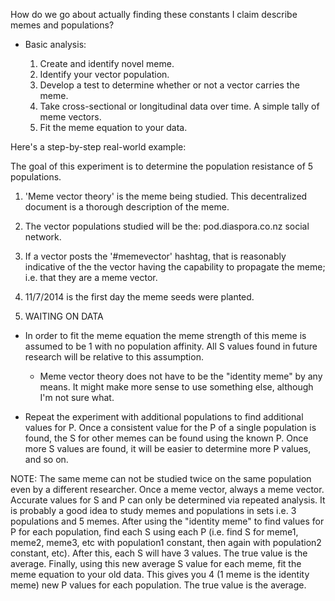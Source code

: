 How do we go about actually finding these constants I claim describe memes and populations?

- Basic analysis:

  1. Create and identify novel meme.
  2. Identify your vector population.
  3. Develop a test to determine whether or not a vector carries the meme.
  4. Take cross-sectional or longitudinal data over time. A simple tally of meme vectors.
  5. Fit the meme equation to your data.

Here's a step-by-step real-world example:

The goal of this experiment is to determine the population resistance of 5 populations.
1. 'Meme vector theory' is the meme being studied. This decentralized document is a thorough description of the meme.

2. The vector populations studied will be the: pod.diaspora.co.nz social network.

3. If a vector posts the '#memevector' hashtag, that is reasonably indicative of the the vector having the capability to propagate the meme; i.e. that they are a meme vector.

4. 11/7/2014 is the first day the meme seeds were planted.

5. WAITING ON DATA
 
- In order to fit the meme equation the meme strength of this meme is assumed to be 1 with no population affinity. All S values found in future research will be relative to this assumption.

  - Meme vector theory does not have to be the "identity meme" by any means. It might make more sense to use something else, although I'm not sure what.

- Repeat the experiment with additional populations to find additional values for P. Once a consistent value for the P of a single population is found, the S for other memes can be found using the known P. Once more S values are found, it will be easier to determine more P values, and so on.

NOTE: The same meme can not be studied twice on the same population even by a different researcher. Once a meme vector, always a meme vector. Accurate values for S and P can only be determined via repeated analysis. It is probably a good idea to study memes and populations in sets i.e. 3 populations and 5 memes. After using the "identity meme" to find values for P for each population, find each S using each P (i.e. find S for meme1, meme2, meme3, etc with population1 constant, then again with population2 constant, etc). After this, each S will have 3 values. The true value is the average. Finally, using this new average S value for each meme, fit the meme equation to your old data. This gives you 4 (1 meme is the identity meme) new P values for each population. The true value is the average.
